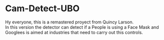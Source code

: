 # Cam-Detect-UBO
Hy everyone, this is a remastered proyect from Quincy Larson.  
In this version the detector can detect if a People is using a Face Mask and Googlees is aimed at industries that need to carry out this controls.
